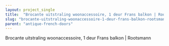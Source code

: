 ```yaml
---
layout: project_single
title:  "Brocante uitstraling woonaccessoire, 1 deur Frans balkon | Rootsmann"
slug: "brocante-uitstraling-woonaccessoire-1-deur-frans-balkon-rootsmann"
parent: "antique-french-doors"
---
```

Brocante uitstraling woonaccessoire, 1 deur Frans balkon | Rootsmann